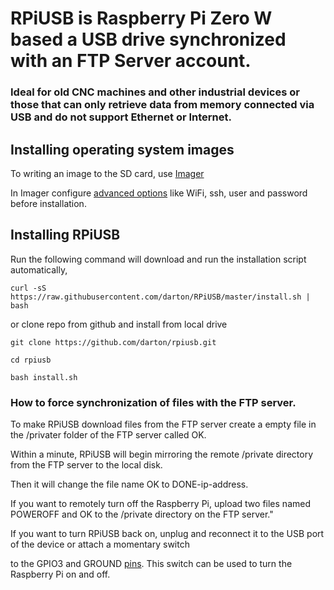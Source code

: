 # RPiUSB is Raspberry Pi Zero W based a USB drive synchronized with an FTP Server account.

### Ideal for old CNC machines and other industrial devices or those that can only retrieve data from memory connected via USB and do not support Ethernet or Internet.

##
## Installing operating system images 

To writing an image to the SD card, use [Imager](https://www.raspberrypi.org/downloads/)

In Imager configure [advanced options](https://www.raspberrypi.com/documentation/computers/getting-started.html#installing-the-operating-system) like WiFi, ssh, user and password before installation. 


## Installing RPiUSB

Run the following command will download and run the installation script automatically,
```
curl -sS https://raw.githubusercontent.com/darton/RPiUSB/master/install.sh | bash
```
or clone repo from github and install from local drive

```
git clone https://github.com/darton/rpiusb.git

cd rpiusb

bash install.sh
```


### How to force synchronization of files with the FTP server.

To make RPiUSB download files from the FTP server create a empty file in the /privater folder of the FTP server called OK.

Within a minute, RPiUSB will begin mirroring the remote /private directory from the FTP server to the local disk.

Then it will change the file name OK to DONE-ip-address.

If you want to remotely turn off the Raspberry Pi, upload two files named POWEROFF and OK to the /private directory on the FTP server."

If you want to turn RPiUSB back on, unplug and reconnect it to the USB port of the device or attach a momentary switch 

to the GPIO3 and GROUND [pins](https://pinout.xyz/pinout/pin5_gpio3/). This switch can be used to turn the Raspberry Pi on and off.
